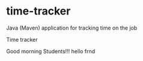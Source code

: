 # time-tracker
Java (Maven) application for tracking time on the job

Time tracker

Good morning Students!!! hello frnd
